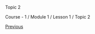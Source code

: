 Topic 2

Course - 1 / Module 1 / Lesson 1 / Topic 2

[Previous][]


[Previous]: /content/microsoft-learning/course---1/module-1/lesson-1/topic-1.html
